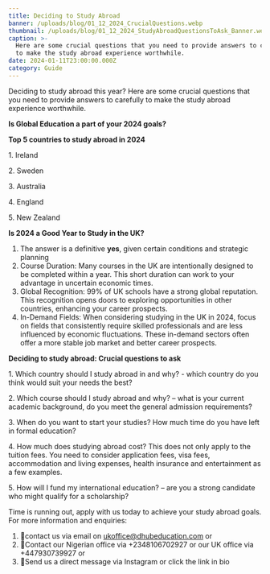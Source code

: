 ```yaml
---
title: Deciding to Study Abroad
banner: /uploads/blog/01_12_2024_CrucialQuestions.webp
thumbnail: /uploads/blog/01_12_2024_StudyAbroadQuestionsToAsk_Banner.webp
caption: >-
  Here are some crucial questions that you need to provide answers to carefully
  to make the study abroad experience worthwhile.
date: 2024-01-11T23:00:00.000Z
category: Guide
---
```


Deciding to study abroad this year? Here are some crucial questions that you need to provide answers to carefully to make the study abroad experience worthwhile.

**Is Global Education a part of your 2024 goals?**

**Top 5 countries to study abroad in 2024**

1\. Ireland

2\. ⁠Sweden

3\. ⁠Australia

4\. ⁠England

5\. ⁠New Zealand

**Is 2024 a Good Year to Study in the UK?**

1. The answer is a definitive **yes**, given certain conditions and strategic planning
2. Course Duration: Many courses in the UK are intentionally designed to be completed within a year. This short duration can work to your advantage in uncertain economic times.
3. Global Recognition: 99% of UK schools have a strong global reputation. This recognition opens doors to exploring opportunities in other countries, enhancing your career prospects.
4. In-Demand Fields: When considering studying in the UK in 2024, focus on fields that consistently require skilled professionals and are less influenced by economic fluctuations. These in-demand sectors often offer a more stable job market and better career prospects.

**Deciding to study abroad: Crucial questions to ask**

1\.  Which country should I study abroad in and why?  - which country do you think would suit your needs the best?

2\. Which course should I study abroad and why? – what is your current academic background, do you meet the general admission requirements?

3\. When do you want to start your studies? How much time do you have left in formal education?

4\. ⁠How much does studying abroad cost? This does not only apply to the tuition fees. You need to consider application fees, visa fees, accommodation and living expenses, health insurance and entertainment as a few examples.

5\. How will I fund my international education? – are you a strong candidate who might qualify for a scholarship?

Time is running out, apply with us today to achieve your study abroad goals. For more information and enquiries:

1. 📍contact us via email on [ukoffice@dhubeducation.com](mailto:ukoffice@dhubeducation.com) or
2. 📍Contact our Nigerian office via +2348106702927 or our UK office via +447930739927 or
3. 📍Send us a direct message via Instagram or click the link in bio
